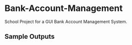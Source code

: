 # Bank-Account-Management
School Project for a GUI Bank Account Management System.

## Sample Outputs
